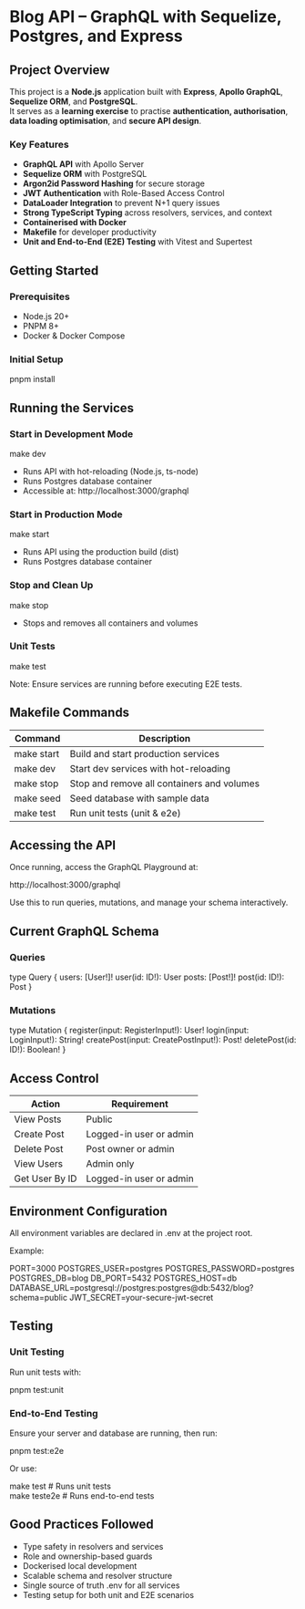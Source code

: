 # Blog API – GraphQL with Sequelize, Postgres, and Express

## Project Overview

This project is a **Node.js** application built with **Express**, **Apollo GraphQL**, **Sequelize ORM**, and **PostgreSQL**.  
It serves as a **learning exercise** to practise **authentication, authorisation**, **data loading optimisation**, and **secure API design**.

### Key Features

- **GraphQL API** with Apollo Server
- **Sequelize ORM** with PostgreSQL
- **Argon2id Password Hashing** for secure storage
- **JWT Authentication** with Role-Based Access Control
- **DataLoader Integration** to prevent N+1 query issues
- **Strong TypeScript Typing** across resolvers, services, and context
- **Containerised with Docker**
- **Makefile** for developer productivity
- **Unit and End-to-End (E2E) Testing** with Vitest and Supertest

## Getting Started

### Prerequisites

- Node.js 20+
- PNPM 8+
- Docker & Docker Compose

### Initial Setup

pnpm install

## Running the Services

### Start in Development Mode

make dev

- Runs API with hot-reloading (Node.js, ts-node)
- Runs Postgres database container
- Accessible at: http://localhost:3000/graphql

### Start in Production Mode

make start

- Runs API using the production build (dist)
- Runs Postgres database container

### Stop and Clean Up

make stop

- Stops and removes all containers and volumes

### Unit Tests

make test

Note: Ensure services are running before executing E2E tests.

## Makefile Commands

| Command    | Description                                |
| ---------- | ------------------------------------------ |
| make start | Build and start production services        |
| make dev   | Start dev services with hot-reloading      |
| make stop  | Stop and remove all containers and volumes |
| make seed  | Seed database with sample data             |
| make test  | Run unit tests (unit & e2e)                |

## Accessing the API

Once running, access the GraphQL Playground at:

http://localhost:3000/graphql

Use this to run queries, mutations, and manage your schema interactively.

## Current GraphQL Schema

### Queries

type Query {
users: [User!]!
user(id: ID!): User
posts: [Post!]!
post(id: ID!): Post
}

### Mutations

type Mutation {
register(input: RegisterInput!): User!
login(input: LoginInput!): String!
createPost(input: CreatePostInput!): Post!
deletePost(id: ID!): Boolean!
}

## Access Control

| Action         | Requirement             |
| -------------- | ----------------------- |
| View Posts     | Public                  |
| Create Post    | Logged-in user or admin |
| Delete Post    | Post owner or admin     |
| View Users     | Admin only              |
| Get User By ID | Logged-in user or admin |

## Environment Configuration

All environment variables are declared in .env at the project root.

Example:

PORT=3000
POSTGRES_USER=postgres
POSTGRES_PASSWORD=postgres
POSTGRES_DB=blog
DB_PORT=5432
POSTGRES_HOST=db
DATABASE_URL=postgresql://postgres:postgres@db:5432/blog?schema=public
JWT_SECRET=your-secure-jwt-secret

## Testing

### Unit Testing

Run unit tests with:

pnpm test:unit

### End-to-End Testing

Ensure your server and database are running, then run:

pnpm test:e2e

Or use:

make test # Runs unit tests  
make teste2e # Runs end-to-end tests

## Good Practices Followed

- Type safety in resolvers and services
- Role and ownership-based guards
- Dockerised local development
- Scalable schema and resolver structure
- Single source of truth .env for all services
- Testing setup for both unit and E2E scenarios

